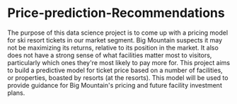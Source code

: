 # Price-prediction-Recommendations

The purpose of this data science project is to come up with a pricing model for ski resort tickets in our market segment. Big Mountain suspects it may not be maximizing its returns, relative to its position in the market. It also does not have a strong sense of what facilities matter most to visitors, particularly which ones they're most likely to pay more for. This project aims to build a predictive model for ticket price based on a number of facilities, or properties, boasted by resorts (at the resorts). This model will be used to provide guidance for Big Mountain's pricing and future facility investment plans.
